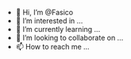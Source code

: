 - 👋 Hi, I’m @Fasico
- 👀 I’m interested in ...
- 🌱 I’m currently learning ...
- 💞️ I’m looking to collaborate on ...
- 📫 How to reach me ...

<!---
Fasico/Fasico is a ✨ special ✨ repository because its `README.md` (this file) appears on your GitHub profile.
You can click the Preview link to take a look at your changes.
--->
